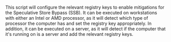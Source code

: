This script will configure the relevant registry keys to enable mitigations for the Speculative Store Bypass (SSB).
It can be executed on workstations with either an Intel or AMD processor, as it will detect which type of processor the computer has and set the registry key appropriately.
In addition, it can be executed on a server, as it will detect if the computer that it's running on is a server and add the relevant registry keys.
